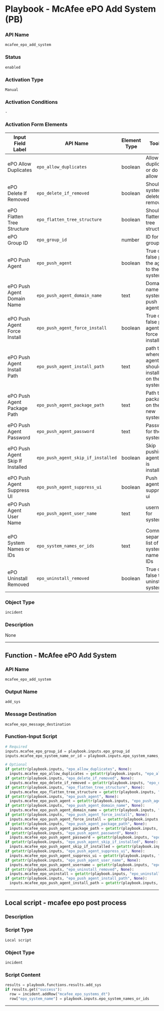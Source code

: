 <!--
    DO NOT MANUALLY EDIT THIS FILE
    THIS FILE IS AUTOMATICALLY GENERATED WITH resilient-sdk codegen
    Generated with resilient-sdk v51.0.0.2.575
-->

# Playbook - McAfee ePO Add System (PB)

### API Name
`mcafee_epo_add_system`

### Status
`enabled`

### Activation Type
`Manual`

### Activation Conditions
`-`

### Activation Form Elements
| Input Field Label | API Name | Element Type | Tooltip | Requirement |
| ----------------- | -------- | ------------ | ------- | ----------- |
| ePO Allow Duplicates | `epo_allow_duplicates` | boolean | Allow duplicates or do not allow | Optional |
| ePO Delete If Removed | `epo_delete_if_removed` | boolean | Should system be deleted if removed | Optional |
| ePO Flatten Tree Structure | `epo_flatten_tree_structure` | boolean | Should flatten tree structure | Optional |
| ePO Group ID | `epo_group_id` | number | ID for the group | Always |
| ePO Push Agent | `epo_push_agent` | boolean | True or false push the agent to the system | Optional |
| ePO Push Agent Domain Name | `epo_push_agent_domain_name` | text | Domain name for system to push agent | Optional |
| ePO Push Agent Force Install | `epo_push_agent_force_install` | boolean | True or false push agent and force install | Optional |
| ePO Push Agent Install Path | `epo_push_agent_install_path` | text | path to where the agent should be installed on the system | Optional |
| ePO Push Agent Package Path | `epo_push_agent_package_path` | text | Path the package on the new system | Optional |
| ePO Push Agent Password | `epo_push_agent_password` | text | Password for the system | Optional |
| ePO Push Agent Skip If Installed | `epo_push_agent_skip_if_installed` | boolean | Skip pushing agent if it is installed | Optional |
| ePO Push Agent Suppress UI | `epo_push_agent_suppress_ui` | boolean | Push agent and suppress ui | Optional |
| ePO Push Agent User Name | `epo_push_agent_user_name` | text | username for system | Optional |
| ePO System Names or IDs | `epo_system_names_or_ids` | text | Comma separated list of system names or IDs | Always |
| ePO Uninstall Removed | `epo_uninstall_removed` | boolean | True or false to uninstall system | Optional |

### Object Type
`incident`

### Description
None


---
## Function - McAfee ePO Add System

### API Name
`mcafee_epo_add_system`

### Output Name
`add_sys`

### Message Destination
`mcafee_epo_message_destination`

### Function-Input Script
```python
# Required
inputs.mcafee_epo_group_id = playbook.inputs.epo_group_id
inputs.mcafee_epo_system_name_or_id = playbook.inputs.epo_system_names_or_ids

# Optional
if getattr(playbook.inputs, "epo_allow_duplicates", None):
  inputs.mcafee_epo_allow_duplicates = getattr(playbook.inputs, "epo_allow_duplicates")
if getattr(playbook.inputs, "epo_delete_if_removed", None):
  inputs.mcafee_epo_delete_if_removed = getattr(playbook.inputs, "epo_delete_if_removed")
if getattr(playbook.inputs, "epo_flatten_tree_structure", None):
  inputs.mcafee_epo_flatten_tree_structure = getattr(playbook.inputs, "epo_flatten_tree_structure")
if getattr(playbook.inputs, "epo_push_agent", None):
  inputs.mcafee_epo_push_agent = getattr(playbook.inputs, "epo_push_agent")
if getattr(playbook.inputs, "epo_push_agent_domain_name", None):
  inputs.mcafee_epo_push_agent_domain_name = getattr(playbook.inputs, "epo_push_agent_domain_name")
if getattr(playbook.inputs, "epo_push_agent_force_install", None):
  inputs.mcafee_epo_push_agent_force_install = getattr(playbook.inputs, "epo_push_agent_force_install")
if getattr(playbook.inputs, "epo_push_agent_package_path", None):
  inputs.mcafee_epo_push_agent_package_path = getattr(playbook.inputs, "epo_push_agent_package_path")
if getattr(playbook.inputs, "epo_push_agent_password", None):
  inputs.mcafee_epo_push_agent_password = getattr(playbook.inputs, "epo_push_agent_password")
if getattr(playbook.inputs, "epo_push_agent_skip_if_installed", None):
  inputs.mcafee_epo_push_agent_skip_if_installed = getattr(playbook.inputs, "epo_push_agent_skip_if_installed")
if getattr(playbook.inputs, "epo_push_agent_suppress_ui", None):
  inputs.mcafee_epo_push_agent_suppress_ui = getattr(playbook.inputs, "epo_push_agent_suppress_ui")
if getattr(playbook.inputs, "epo_push_agent_user_name", None):
  inputs.mcafee_epo_push_agent_username = getattr(playbook.inputs, "epo_push_agent_user_name")
if getattr(playbook.inputs, "epo_uninstall_removed", None):
  inputs.mcafee_epo_uninstall = getattr(playbook.inputs, "epo_uninstall_removed")
if getattr(playbook.inputs, "epo_push_agent_install_path", None):
  inputs.mcafee_epo_push_agent_install_path = getattr(playbook.inputs, "epo_push_agent_install_path")
```

---

## Local script - mcafee epo post process

### Description


### Script Type
`Local script`

### Object Type
`incident`

### Script Content
```python
results = playbook.functions.results.add_sys
if results.get("success"):
  row = incident.addRow("mcafee_epo_systems_dt")
  row["epo_system_name"] = playbook.inputs.epo_system_names_or_ids
```

---

